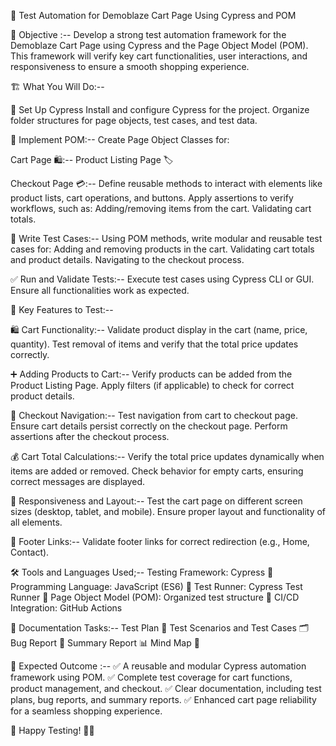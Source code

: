 🛒 Test Automation for Demoblaze Cart Page Using Cypress and POM

🎯 Objective :--
Develop a strong test automation framework for the Demoblaze Cart Page using Cypress and the Page Object Model (POM). This framework will verify key cart functionalities, user interactions, and responsiveness to ensure a smooth shopping experience.

🏗️ What You Will Do:--

🚀 Set Up Cypress
Install and configure Cypress for the project.
Organize folder structures for page objects, test cases, and test data.

📄 Implement POM:--
Create Page Object Classes for:

Cart Page 🛍️:--
Product Listing Page 🏷️

Checkout Page 💳:--
Define reusable methods to interact with elements like product lists, cart operations, and buttons.
Apply assertions to verify workflows, such as:
Adding/removing items from the cart.
Validating cart totals.

📝 Write Test Cases:--
Using POM methods, write modular and reusable test cases for:
Adding and removing products in the cart.
Validating cart totals and product details.
Navigating to the checkout process.

✅ Run and Validate Tests:--
Execute test cases using Cypress CLI or GUI.
Ensure all functionalities work as expected.

🔑 Key Features to Test:--

🛍️ Cart Functionality:--
Validate product display in the cart (name, price, quantity).
Test removal of items and verify that the total price updates correctly.

➕ Adding Products to Cart:--
Verify products can be added from the Product Listing Page.
Apply filters (if applicable) to check for correct product details.

🛒 Checkout Navigation:--
Test navigation from cart to checkout page.
Ensure cart details persist correctly on the checkout page.
Perform assertions after the checkout process.

💰 Cart Total Calculations:--
Verify the total price updates dynamically when items are added or removed.
Check behavior for empty carts, ensuring correct messages are displayed.

📱 Responsiveness and Layout:--
Test the cart page on different screen sizes (desktop, tablet, and mobile).
Ensure proper layout and functionality of all elements.

🔗 Footer Links:--
Validate footer links for correct redirection (e.g., Home, Contact).

🛠 Tools and Languages Used;--
Testing Framework: Cypress 🧪
Programming Language: JavaScript (ES6) 📜
Test Runner: Cypress Test Runner 🚀
Page Object Model (POM): Organized test structure 📂
CI/CD Integration: GitHub Actions

📄 Documentation Tasks:--
Test Plan 📜
Test Scenarios and Test Cases 🗂️
Bug Report 🐞
Summary Report 📊
Mind Map 🧠

🎯 Expected Outcome :--
✅ A reusable and modular Cypress automation framework using POM.
✅ Complete test coverage for cart functions, product management, and checkout.
✅ Clear documentation, including test plans, bug reports, and summary reports.
✅ Enhanced cart page reliability for a seamless shopping experience.

🚀 Happy Testing! 🧪🎉



